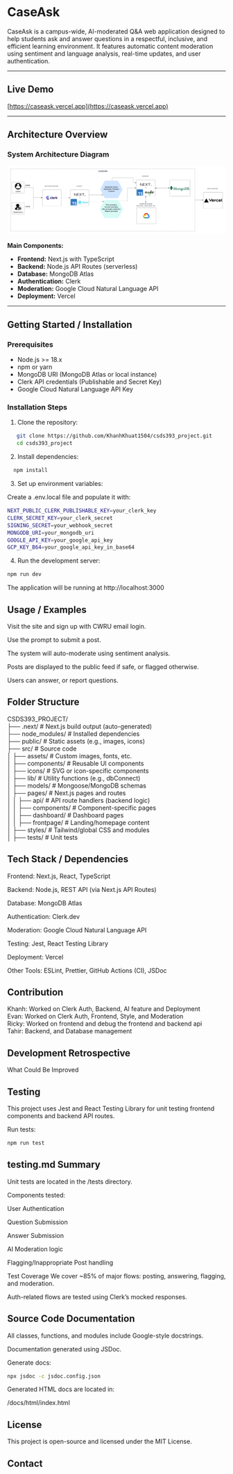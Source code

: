 # CaseAsk

CaseAsk is a campus-wide, AI-moderated Q&A web application designed to help students ask and answer questions in a respectful, inclusive, and efficient learning environment. It features automatic content moderation using sentiment and language analysis, real-time updates, and user authentication. 

---

## Live Demo

[https://caseask.vercel.app](https://caseask.vercel.app)

---

## Architecture Overview

### System Architecture Diagram

![Architecture Diagram](./public/architecture.png)

**Main Components:**
- **Frontend:** Next.js with TypeScript
- **Backend:** Node.js API Routes (serverless)
- **Database:** MongoDB Atlas
- **Authentication:** Clerk
- **Moderation:** Google Cloud Natural Language API
- **Deployment:** Vercel

---

## Getting Started / Installation

### Prerequisites

- Node.js >= 18.x
- npm or yarn
- MongoDB URI (MongoDB Atlas or local instance)
- Clerk API credentials (Publishable and Secret Key)
- Google Cloud Natural Language API Key

### Installation Steps

1. Clone the repository:

   
```bash
   git clone https://github.com/KhanhKhuat1504/csds393_project.git
   cd csds393_project
```

2. Install dependencies:
```bash
  npm install
```
3. Set up environment variables:

Create a .env.local file and populate it with:

```bash
NEXT_PUBLIC_CLERK_PUBLISHABLE_KEY=your_clerk_key
CLERK_SECRET_KEY=your_clerk_secret
SIGNING_SECRET=your_webhook_secret
MONGODB_URI=your_mongodb_uri
GOOGLE_API_KEY=your_google_api_key
GCP_KEY_B64=your_google_api_key_in_base64
```

4. Run the development server:

```bash
npm run dev
```

The application will be running at http://localhost:3000

## Usage / Examples

Visit the site and sign up with CWRU email login.

Use the prompt to submit a post.

The system will auto-moderate using sentiment analysis.

Posts are displayed to the public feed if safe, or flagged otherwise.

Users can answer, or report questions.

## Folder Structure

CSDS393_PROJECT/  
├── .next/                     # Next.js build output (auto-generated)    
├── node_modules/              # Installed dependencies   
├── public/                    # Static assets (e.g., images, icons)    
├── src/                       # Source code    
│   ├── assets/                # Custom images, fonts, etc.   
│   ├── components/            # Reusable UI components   
│   ├── icons/                 # SVG or icon-specific components    
│   ├── lib/                   # Utility functions (e.g., dbConnect)    
│   ├── models/                # Mongoose/MongoDB schemas   
│   ├── pages/                 # Next.js pages and routes   
│   │   ├── api/               # API route handlers (backend logic)   
│   │   ├── components/        # Component-specific pages      
│   │   ├── dashboard/         # Dashboard pages    
│   │   ├── frontpage/         # Landing/homepage content   
│   ├── styles/                # Tailwind/global CSS and modules    
│   ├── tests/                 # Unit tests   


## Tech Stack / Dependencies  
Frontend: Next.js, React, TypeScript  

Backend: Node.js, REST API (via Next.js API Routes) 

Database: MongoDB Atlas 

Authentication: Clerk.dev 

Moderation: Google Cloud Natural Language API 

Testing: Jest, React Testing Library  

Deployment: Vercel  

Other Tools: ESLint, Prettier, GitHub Actions (CI), JSDoc 

## Contribution

Khanh: Worked on Clerk Auth, Backend, AI feature and Deployment   
Evan: Worked on Clerk Auth, Frontend, Style, and Moderation   
Ricky: Worked on frontend and debug the frontend and backend api  
Tahir: Backend, and Database management   

## Development Retrospective
What Could Be Improved

## Testing
This project uses Jest and React Testing Library for unit testing frontend components and backend API routes.

Run tests:

```bash
npm run test
```

## testing.md Summary
Unit tests are located in the /tests directory.

Components tested:

User Authentication

Question Submission

Answer Submission

AI Moderation logic

Flagging/Inappropriate Post handling

Test Coverage
We cover ~85% of major flows: posting, answering, flagging, and moderation.

Auth-related flows are tested using Clerk’s mocked responses.

## Source Code Documentation
All classes, functions, and modules include Google-style docstrings.

Documentation generated using JSDoc.

Generate docs:
```bash
npx jsdoc -c jsdoc.config.json
```

Generated HTML docs are located in:

/docs/html/index.html


## License
This project is open-source and licensed under the MIT License.

## Contact

